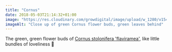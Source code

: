 ```yaml
---
title: "Cornus"
date: 2018-05-03T21:14:32+01:00
image: "https://res.cloudinary.com/growdigital/image/upload/w_1280/v1544127824/cornus-flower-41826722782.jpg"
imageAlt: "Close up of green Cornus flower buds, green leaves behind"
---
```


The green, green flower buds of [Cornus stolonifera 'flaviramea'](https://pfaf.org/user/Plant.aspx?LatinName=Cornus+sericea), like little bundles of loveliness 🙂
